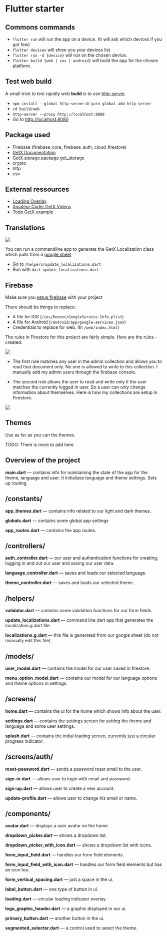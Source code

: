 # Flutter starter

## Commons commands

- `flutter run` will run the app on a device. (It will ask which devices if you got few)
- `flutter devices` will show you your devices list.
- `flutter run -d {device}` will run on the chosen device.
- `flutter build {web | ios | android}` will build the app for the chosen platform.

## Test web build

A small trick to test rapidly web **build** is to use [http-server](https://www.npmjs.com/package/http-server).

- `npm install --global http-server` or `yarn global add http-server`
- `cd build/web`
- `http-server --proxy http://localhost:8080`
- Go to <http://localhost:8080>

## Package used

- Firebase (firebase_core, firebase_auth, cloud_firestore)
- [GetX Documentation](https://github.com/jonataslaw/getx)
- [GetX storage package get_storage](https://github.com/jonataslaw/get_storage)
- crypto
- http
- csv

## External ressources

- [Loading Overlay](https://medium.com/@fayaz07/dont-kill-app-s-ui-thread-for-showing-loading-indicators-809e5a992230).
- [Amateur Coder GetX Videos](https://www.youtube.com/watch?v=CNpXbeI_slw)
- [Todo GetX example](https://medium.com/@loicgeek/flutter-how-to-create-a-todo-app-using-firebase-firestore-and-firebase-authentication-with-getx-89bdaacc6de6)

## Translations

![](https://cdn-images-1.medium.com/max/2000/0*9-A7El_nRDBz-ecK)

You can run a commandline app to generate the GetX Localization class which pulls from a [google sheet](https://docs.google.com/spreadsheets/d/1oS7iJ6ocrZBA53SxRfKF0CG9HAaXeKtzvsTBhgG4Zzk/edit#gid=0)

- Go to `/helpers/update_localizations.dart`
- Run with `dart update_localizations.dart`

## Firebase

Make sure you [setup firebase](https://firebase.google.com/docs/flutter/setup?platform=android) with your project

There should be things to replace:

- A file for IOS (`/ios/Runner/GoogleService-Info.plist`)
- A file for Android (`/android/app/google-services.json`)
- Credentials to replace for web. (In `/web/index.html`)

The rules in Firestore for this project are fairly simple. Here are the rules -created.

![](https://cdn-images-1.medium.com/max/2000/0*_lmwiYDofWZd0Kn0)

- The first rule matches any user in the admin collection and allows you to read that document only. No one is allowed to write to this collection. I manually add my admin users through the firebase console.

- The second rule allows the user to read and write only if the user matches the currently logged in user. So a user can only change information about themselves. Here is how my collections are setup in Firestore.

![](https://cdn-images-1.medium.com/max/2060/0*uFxZGvnPvviMebQ5)

## Themes

Use as far as you can the themes.

TODO: There is more to add here

## Overview of the project

**main.dart** — contains info for maintaining the state of the app for the theme, language and user. It initializes language and theme settings. Sets up routing.

## /constants/

**app_themes.dart** — contains info related to our light and dark themes.

**globals.dart** — contains some global app settings

**app_routes.dart** — contains the app routes.

## /controllers/

**auth_controller.dart** — our user and authentication functions for creating, logging in and out our user and saving our user data.

**language_controller.dart** — saves and loads our selected language.

**theme_controller.dart** — saves and loads our selected theme.

## /helpers/

**validator.dart** — contains some validation functions for our form fields.

**update_localizations.dart** — command line dart app that generates the localization.g.dart file.

**localizations.g.dart** — this file is generated from our google sheet (do not manually edit this file).

## /models/

**user_model.dart** — contains the model for our user saved in firestore.

**menu_option_model.dart** — contains our model for our language options and theme options in settings.

## /screens/

**home.dart** — contains the ui for the home which shows info about the user.

**settings.dart** — contains the settings screen for setting the theme and language and some user settings.

**splash.dart** — contains the initial loading screen, currently just a circular progress indicator.

## /screens/auth/

**reset-password.dart** — sends a password reset email to the user.

**sign-in.dart** — allows user to login with email and password.

**sign-up.dart** — allows user to create a new account.

**update-profile.dart** — allows user to change his email or name.

## /components/

**avatar.dart** — displays a user avatar on the home.

**dropdown_picker.dart** — shows a dropdown list.

**dropdown_picker_with_icon.dart** — shows a dropdown list with icons.

**form_input_field.dart** — handles our form field elements.

**form_input_field_with_icon.dart** — handles our form field elements but has an icon too.

**form_vertical_spacing.dart** — just a space in the ui.

**label_button.dart** — one type of button in ui.

**loading.dart** — circular loading indicator overlay.

**logo_graphic_header.dart** — a graphic displayed in our ui.

**primary_button.dart** — another button in the ui.

**segmented_selector.dart** — a control used to select the theme.
